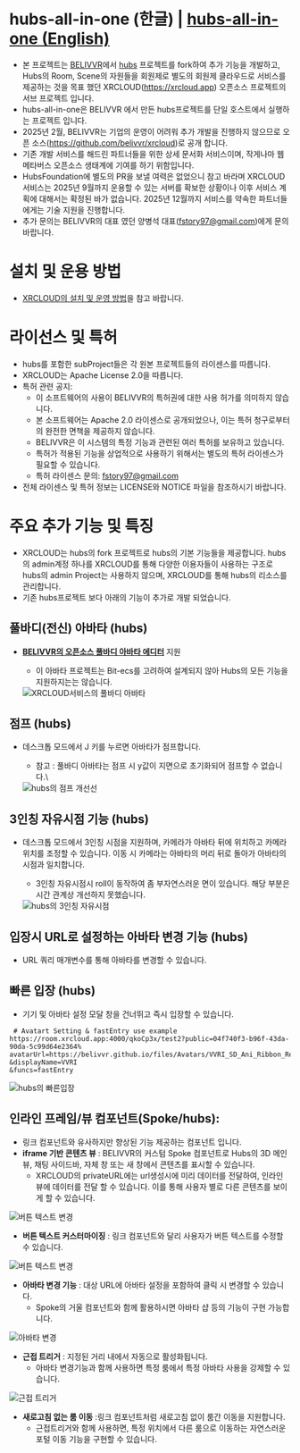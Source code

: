 # hubs-all-in-one (한글) | [hubs-all-in-one (English)](./README.md)
 * 본 프로젝트는 [BELIVVR](https://belivvr.com)에서 [hubs](https://github.com/Hubs-Foundation) 프로젝트를 fork하여 추가 기능을 개발하고, Hubs의 Room, Scene의 자원들을 회원제로 별도의 회원제 클라우드로 서비스를 제공하는 것을 목표 했던 XRCLOUD(https://xrcloud.app) 오픈소스 프로젝트의 서브 프로젝트 입니다.
 * hubs-all-in-one은 BELIVVR 에서 만든 hubs프로젝트를 단일 호스트에서 실행하는 프로젝트 입니다.
 * 2025년 2월, BELIVVR는 기업의 운영이 어려워 추가 개발을 진행하지 않으므로 오픈 소스(https://github.com/belivvr/xrcloud)로 공개 합니다.
 * 기존 개발 서비스를 해드린 파트너들을 위한 상세 문서화 서비스이며, 작게나마 웹 메타버스 오픈소스 생태계에 기여를 하기 위함입니다.
 * HubsFoundation에 별도의 PR을 보낼 여력은 없었으니 참고 바라며 XRCLOUD 서비스는 2025년 9월까지 운용할 수 있는 서버를 확보한 상황이나 이후 서비스 계획에 대해서는 확정된 바가 없습니다. 2025년 12월까지 서비스를 약속한 파트너들에게는 기술 지원을 진행합니다.
 * 추가 문의는 BELIVVR의 대표 였던 양병석 대표(fstory97@gmail.com)에게 문의 바랍니다.
 
# 설치 및 운용 방법 
 * [XRCLOUD의 설치 및 운영 방법](https://github.com/belivvr/xrcloud/blob/main/docs/installation_guide_ko.md)을 참고 바랍니다.

# 라이선스 및 특허
* hubs를 포함한 subProject들은 각 원본 프로젝트들의 라이센스를 따릅니다.
* XRCLOUD는 Apache License 2.0을 따릅니다.
* 특허 관련 공지:
  - 이 소프트웨어의 사용이 BELIVVR의 특허권에 대한 사용 허가를 의미하지 않습니다.
  - 본 소프트웨어는 Apache 2.0 라이센스로 공개되었으나, 이는 특허 청구로부터의 완전한 면책을 제공하지 않습니다.
  - BELIVVR은 이 시스템의 특정 기능과 관련된 여러 특허를 보유하고 있습니다.
  - 특허가 적용된 기능을 상업적으로 사용하기 위해서는 별도의 특허 라이센스가 필요할 수 있습니다.
  - 특허 라이센스 문의: fstory97@gmail.com
* 전체 라이센스 및 특허 정보는 LICENSE와 NOTICE 파일을 참조하시기 바랍니다.

# 주요 추가 기능 및 특징
 * XRCLOUD는 hubs의 fork 프로젝트로 hubs의 기본 기능들을 제공합니다. hubs의 admin계정 하나를 XRCLOUD를 통해 다양한 이용자들이 사용하는 구조로 hubs의 admin Project는 사용하지 않으며, XRCLOUD를 통해 hubs의 리소스를 관리합니다.
 * 기존 hubs프로젝트 보다 아래의 기능이 추가로 개발 되었습니다.

 ## 풀바디(전신) 아바타 (hubs)
  * **[BELIVVR의 오픈소스 풀바디 아바타 에디터](https://github.com/belivvr/xrcloud-avatar-editor)**  지원
    * 이 아바타 프로젝트는 Bit-ecs를 고려하여 설계되지 않아 Hubs의 모든 기능을 지원하지는는 않습니다.

     <img src="./docs/images/xrcloud_fullbody.png" alt="XRCLOUD서비스의 풀바디 아바타">

  ## 점프 (hubs)
  * 데스크톱 모드에서 J 키를 누르면 아바타가 점프합니다.
     * 참고 : 풀바디 아바타는 점프 시 y값이 지면으로 초기화되어 점프할 수 없습니다.\
   
     <img src="./docs/images/hubs_jump.png" alt="hubs의 점프 개선선">
 
  ## 3인칭 자유시점 기능 (hubs)
  * 데스크톱 모드에서 3인칭 시점을 지원하며, 카메라가 아바타 뒤에 위치하고 카메라 위치를 조정할 수 있습니다. 이동 시 카메라는 아바타의 머리 뒤로 돌아가 아바타의 시점과 일치합니다. 
     * 3인칭 자유시점시 roll이 동작하여 좀 부자연스러운 면이 있습니다. 해당 부분은 시간 관계상 개선하지 못했습니다.
 
     <img src="./docs/images/hubs_third_view.png" alt="hubs의 3인칭 자유시점">

  ## 입장시 URL로 설정하는 아바타 변경 기능 (hubs) 
  *  URL 쿼리 매개변수를 통해 아바타를 변경할 수 있습니다.

  ##  빠른 입장 (hubs)
   *  기기 및 아바타 설정 모달 창을 건너뛰고 즉시 입장할 수 있습니다.
  ```
   # Avatart Setting & fastEntry use example
https://room.xrcloud.app:4000/qkoCp3x/test2?public=04f740f3-b96f-43da-90da-5c99d64e2364%
avatarUrl=https://belivvr.github.io/files/Avatars/VVRI_SD_Ani_Ribbon_ReAnimaion_04.glb&
&displayName=VVRI
&funcs=fastEntry
  ```

  <img src="./docs/images/hubs_fastEntry.png" alt="hubs의 빠른입장">

  ## 인라인 프레임/뷰 컴포넌트(Spoke/hubs): 
   * 링크 컴포넌트와 유사하지만 향상된 기능 제공하는 컴포넌트 입니다.
   * **iframe 기반 콘텐츠 뷰** : BELIVVR의 커스텀 Spoke 컴포넌트로 Hubs의 3D 메인 뷰, 채팅 사이드바, 자체 창 또는 새 창에서 콘텐츠를 표시할 수 있습니다.
      * XRCLOUD의 privateURL에는 url생성시에 미리 데이터를 전달하여, 인라인 뷰에 데이터를 전달 할 수 있습니다. 이를 통해 사용자 별로 다른 콘텐츠를 보이게 할 수 있습니다.      

  <img src="./docs/images/hubs_inlineFrame_sideView.png" alt="버튼 텍스트 변경"> 

   * **버튼 텍스트 커스터마이징** : 링크 컴포넌트와 달리 사용자가 버튼 텍스트를 수정할 수 있습니다.
    
  <img src="./docs/images/spoke_inline_view_button_text.png" alt="버튼 텍스트 변경">     
   
   * **아바타 변경 기능** : 대상 URL에 아바타 설정을 포함하여 클릭 시 변경할 수 있습니다.
      * Spoke의 거울 컴포넌트와 함께 활용하시면 아바타 샵 등의 기능이 구현 가능합니다.
    
  <img src="./docs/images/spoke_inline_view_avatar.png" alt="아바타 변경">     
   
   * **근접 트리거** : 지정된 거리 내에서 자동으로 활성화됩니다.      
      * 아바타 변경기능과 함께 사용하면 특정 룸에서 특정 아바타 사용을 강제할 수 있습니다.
  
  <img src="./docs/images/spoke_inline_view_trigger_distance.png" alt="근접 트리거">     

   * **새로고침 없는 룸 이동** :링크 컴포넌트처럼 새로고침 없이 룸간 이동을 지원합니다.
      * 근접트리거와 함께 사용하면, 특정 위치에서 다른 룸으로 이동하는 자연스러운 포털 이동 기능을 구현할 수 있습니다.